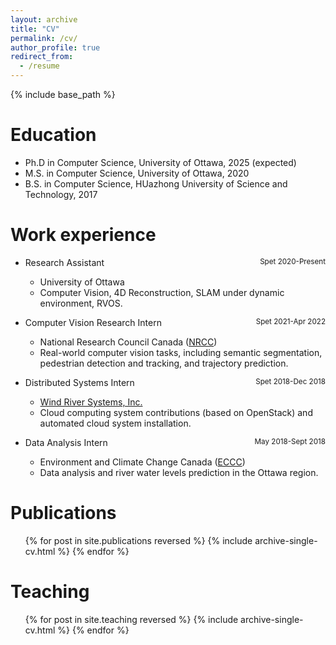 ```yaml
---
layout: archive
title: "CV"
permalink: /cv/
author_profile: true
redirect_from:
  - /resume
---
```


{% include base_path %}

Education
======
* Ph.D in Computer Science, University of Ottawa, 2025 (expected)
* M.S. in Computer Science, University of Ottawa, 2020
* B.S. in Computer Science, HUazhong University of Science and Technology, 2017

Work experience
======
* Research Assistant <span style="float: right;"><small>Spet 2020-Present</small></span>
  * University of Ottawa
  * Computer Vision, 4D Reconstruction, SLAM under dynamic environment, RVOS.

* Computer Vision Research Intern <span style="float: right;"><small>Spet 2021-Apr 2022</small></span>
  * National Research Council Canada ([NRCC](https://nrc.canada.ca/en))
  * Real-world computer vision tasks, including semantic segmentation, pedestrian detection and tracking, and trajectory prediction.

* Distributed Systems Intern <span style="float: right;"><small>Spet 2018-Dec 2018</small></span>
  * [Wind River Systems, Inc.](https://www.windriver.com/)
  * Cloud computing system contributions (based on OpenStack) and automated cloud system installation.
    
* Data Analysis Intern <span style="float: right;"><small>May 2018-Sept 2018</small></span>
  * Environment and Climate Change Canada ([ECCC](https://www.canada.ca/en/environment-climate-change.html))
  * Data analysis and river water levels prediction in the Ottawa region.

Publications
======
  <ul>{% for post in site.publications reversed %}
    {% include archive-single-cv.html %}
  {% endfor %}</ul>
  
Teaching
======
  <ul>{% for post in site.teaching reversed %}
    {% include archive-single-cv.html %}
  {% endfor %}</ul>
  
